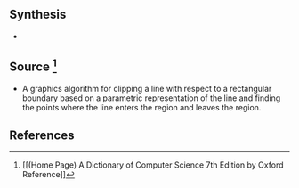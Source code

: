 ## Synthesis
- 
## Source [^1]
- A graphics algorithm for clipping a line with respect to a rectangular boundary based on a parametric representation of the line and finding the points where the line enters the region and leaves the region.
## References

[^1]: [[(Home Page) A Dictionary of Computer Science 7th Edition by Oxford Reference]]